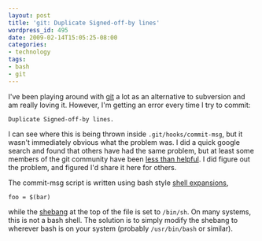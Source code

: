 ```yaml
---
layout: post
title: 'git: Duplicate Signed-off-by lines'
wordpress_id: 495
date: 2009-02-14T15:05:25-08:00
categories:
- technology
tags:
- bash
- git
---
```

I've been playing around with [git][] a lot as an alternative to subversion and am really loving it.  However, I'm
getting an error every time I try to commit:

    Duplicate Signed-off-by lines.

I can see where this is being thrown inside `.git/hooks/commit-msg`, but it wasn't immediately obvious what the problem
was.  I did a quick google search and found that others have had the same problem, but at least some members of the git
community have been [less than helpful][].  I did figure out the problem, and figured I'd share it here for others.

The commit-msg script is written using bash style [shell expansions][],

    foo = $(bar)

while the [shebang][] at the top of the file is set to `/bin/sh`.  On many systems, this is not a bash shell.  The
solution is to simply modify the shebang to wherever bash is on your system (probably `/usr/bin/bash` or similar).

[git]: http://git-scm.com/
[less than helpful]: http://n2.nabble.com/duplicate-sign-off-by-error-td2259305.html#nabble.msgtxt2260129
[shell expansions]: http://tldp.org/LDP/Bash-Beginners-Guide/html/sect_03_04.html
[shebang]: http://en.wikipedia.org/wiki/Shebang_(Unix)
